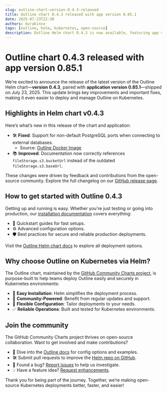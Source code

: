 ```yaml
---
slug: outline-chart-version-0.4.3-released
title: Outline chart 0.4.3 released with app version 0.85.1
date: 2025-07-23T22:30
authors: burakince
tags: [outline, helm, kubernetes, open-source]
description: Outline Helm chart 0.4.3 is now available, featuring app version 0.85.1 with PostgreSQL fixes and better S3 config—built with community input.
---
```


# Outline chart 0.4.3 released with app version 0.85.1

We’re excited to announce the release of the latest version of the Outline Helm chart—**version 0.4.3**, paired with **application version 0.85.1**—shipped on July 23, 2025. This update brings key improvements and important fixes, making it even easier to deploy and manage Outline on Kubernetes.

## Highlights in Helm chart v0.4.3

Here’s what’s new in this release of the chart and application:

- 🛠️ **Fixed**: Support for non-default PostgreSQL ports when connecting to external databases.
  - Source: [Outline Docker Image](https://hub.docker.com/r/outlinewiki/outline)
- 📚 **Improved**: Documentation now correctly references `fileStorage.s3.bucketUrl` instead of the outdated `fileStorage.s3.baseUrl`.

These changes were driven by feedback and contributions from the open-source community. Explore the full changelog on our [GitHub release page](https://github.com/community-charts/helm-charts/releases/tag/outline-0.4.3).

<!-- truncate -->

## How to get started with Outline 0.4.3

Getting up and running is easy. Whether you're just testing or going into production, our [installation documentation](https://community-charts.github.io/docs/category/outline) covers everything:

- 🔧 Quickstart guides for fast setups.
- ⚙️ Advanced configuration options.
- 🛡️ Best practices for secure and reliable production deployments.

Visit the [Outline Helm chart docs](https://community-charts.github.io/docs/category/outline) to explore all deployment options.

## Why choose Outline on Kubernetes via Helm?

The Outline chart, maintained by the [GitHub Community Charts project](https://github.com/community-charts/helm-charts), is purpose-built to help teams deploy Outline easily and securely in Kubernetes environments:

- 🚀 **Easy Installation**: Helm simplifies the deployment process.
- 🤝 **Community-Powered**: Benefit from regular updates and support.
- 🔄 **Flexible Configuration**: Tailor deployments to your needs.
- ✅ **Reliable Operations**: Built and tested for Kubernetes environments.

## Join the community

The GitHub Community Charts project thrives on open-source collaboration. Want to get involved and make contributions?

- 📘 Dive into the [Outline docs](https://community-charts.github.io/docs/category/outline) for config options and examples.
- 🛠 Submit pull requests to improve the [Helm repo on GitHub](https://github.com/community-charts/helm-charts).
- 🐛 Found a bug? [Report issues](https://github.com/community-charts/helm-charts/issues) to help us investigate.
- 💡 Have a feature idea? [Request enhancements](https://github.com/community-charts/helm-charts/issues/new).

Thank you for being part of the journey. Together, we’re making open-source Kubernetes deployments better, faster, and easier!
